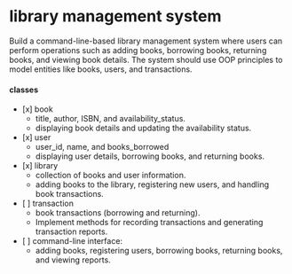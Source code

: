<h1>library management system</h1>
<p>
Build a command-line-based library management system where users can perform operations such as 
adding books, borrowing books, returning books, and viewing book details. 
The system should use OOP principles to model entities like books, users, and transactions.

<h4>classes</h4>
<ul>
    <li>
   [x] book
        <ul>
            <li>
            title, author, ISBN, and availability_status.
            </li>
            <li>
            displaying book details and updating the availability status.
            </li>
        </ul>
    </li>
    <li>
   [x] user
        <ul>
            <li>
            user_id, name, and books_borrowed
            </li>
            <li>
            displaying user details, borrowing books, and returning books.
            </li>
        </ul>
    </li>
    <li>
   [x] library
        <ul>
            <li>
            collection of books and user information.
            </li>
            <li>
            adding books to the library, registering new users, and handling book transactions.
            </li>
        </ul>
    </li>
    <li>
   [ ] transaction
        <ul>
            <li>
            book transactions (borrowing and returning).
            </li>
            <li>
            Implement methods for recording transactions and generating transaction reports.
            </li>
        </ul>
    </li>
    <li>
   [ ] command-line interface:
        <ul>
            <li>
            adding books, registering users, borrowing books, returning books, and viewing reports.
            </li>
        </ul>
    </li>
</ul>

